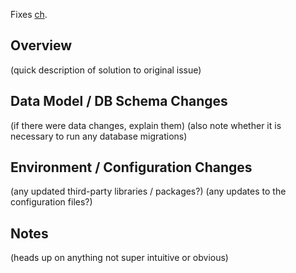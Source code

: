 Fixes [ch<NUM>](https://app.clubhouse.io/learnersguild/story/<NUM>).

## Overview

(quick description of solution to original issue)

## Data Model / DB Schema Changes

(if there were data changes, explain them)
(also note whether it is necessary to run any database migrations)

## Environment / Configuration Changes

(any updated third-party libraries / packages?)
(any updates to the configuration files?)

## Notes

(heads up on anything not super intuitive or obvious)
